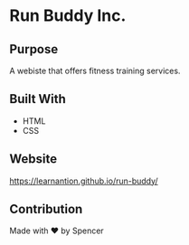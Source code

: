 # Run Buddy Inc. 

## Purpose 
A webiste that offers fitness training services. 

## Built With 
* HTML 
* CSS 

## Website 
https://learnantion.github.io/run-buddy/ 

## Contribution 
Made with ❤️ by Spencer 
